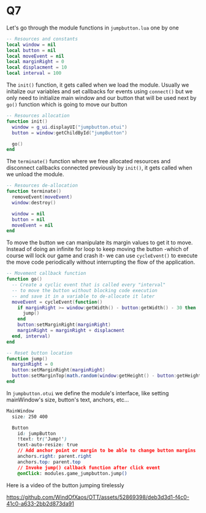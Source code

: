 # Q7
Let's go through the module functions in `jumpbutton.lua` one by one

```lua
-- Resources and constants
local window = nil
local button = nil
local moveEvent = nil
local marginRight = 0
local displacment = 10
local interval = 100
```

The `init()` function, it gets called when we load the module. Usually we initalize our variables and set callbacks for events using `connect()` but we only need to initialize main window and our button that will be used next by `go()` function which is going to move our button
```lua
-- Resources allocation
function init()
  window = g_ui.displayUI("jumpbutton.otui")
  button = window:getChildById("jumpButton")

  go()
end
```

The `terminate()` function where we free allocated resources and disconnect callbacks connected previously by `init()`, it gets called when we unload the module.
```lua
-- Resources de-allocation
function terminate()
  removeEvent(moveEvent)
  window:destroy()

  window = nil
  button = nil
  moveEvent = nil
end
```

To move the button we can manipulate its margin values to get it to move. Instead of doing an infinite for loop to keep moving the button -which of course will lock our game and crash it- we can use `cycleEvent()` to execute the move code periodically without interrupting the flow of the application.
```lua
-- Movement callback function
function go()
  -- Create a cyclic event that is called every "interval"
  -- to move the button without blocking code execution
  -- and save it in a variable to de-allocate it later
  moveEvent = cycleEvent(function()
    if marginRight >= window:getWidth() - button:getWidth() - 30 then
      jump()
    end
    button:setMarginRight(marginRight)
    marginRight = marginRight + displacment
  end, interval)
end

-- Reset button location
function jump()
  marginRight = 0
  button:setMarginRight(marginRight)
  button:setMarginTop(math.random(window:getHeight() - button:getHeight() - 60, 0))
end
```

In `jumpbutton.otui` we define the module's interface, like setting mainWindow's size, button's text, anchors, etc...
```css
MainWindow
  size: 250 400

  Button
    id: jumpButton
    !text: tr('Jump!')
    text-auto-resize: true
    // Add anchor point or margin to be able to change button margins
    anchors.right: parent.right
    anchors.top: parent.top
    // Invoke jump() callback function after click event
    @onClick: modules.game_jumpbutton.jump()
```

Here is a video of the button jumping tirelessly

https://github.com/WindOfXaos/OTT/assets/52869398/deb3d3d1-f4c0-41c0-a633-2bb2d873da91
